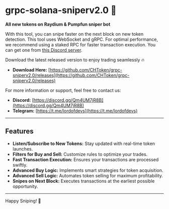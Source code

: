 # grpc-solana-sniperv2.0 🚀

**All new tokens on Raydium & Pumpfun sniper bot**

With this tool, you can snipe faster on the next block on new token detection. This tool uses WebSocket and gRPC. For optimal performance, we recommend using a staked RPC for faster transaction execution. You can get one from [this Discord server](https://discord.gg/dQ9nmAavkB).

Download the latest released version to enjoy trading seamlessly 🔥
- **Download Here:** [https://github.com/CHToken/grpc-sniperv2.0/releases](https://github.com/CHToken/grpc-sniperv2.0/releases)

For more information or support, feel free to contact us:

- **Discord:** [https://discord.gg/Qm4UM7jR8B](https://discord.gg/Qm4UM7jR8B)
- **Telegram:** [https://t.me/lordofdevs](https://t.me/lordofdevs)

---

## **Features**

- **Listen/Subscribe to New Tokens:** Stay updated with real-time token launches.
- **Filters for Buy and Sell:** Customize rules to optimize your trades.
- **Fast Transaction Execution:** Ensures your transactions are processed swiftly.
- **Advanced Buy Logic:** Implements smart strategies for token acquisition.
- **Advanced Sell Logic:** Automates token selling for maximum profitability.
- **Snipes on Next Block:** Executes transactions at the earliest possible opportunity.

---

Happy Sniping! 🚀
